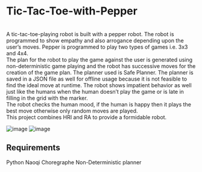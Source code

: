 # Tic-Tac-Toe-with-Pepper
<br />
A tic-tac-toe-playing robot is built with a pepper robot. The robot is programmed to show empathy and also arrogance depending upon the user’s moves. Pepper is programmed to play two types of games i.e. 3x3 and 4x4. 
<br />
The plan for the robot to play the game against the user is generated using non-deterministic game playing and the robot has successive moves for the creation of the game plan. The planner used is Safe Planner. The planner is saved in a JSON file as well for offline usage because it is not feasible to find the ideal move at runtime. The robot shows impatient behavior as well just like the humans when the human doesn’t play the game or is late in filling in the grid with the marker.
<br />
The robot checks the human mood, if the human is happy then it plays the best move otherwise only random moves are played.
<br />
This project combines HRI and RA to provide a formidable robot.

![image](https://github.com/tulsikumar-1/Tic-Tac-Toe-with-Pepper/assets/104934568/0e33dded-5d86-406d-b79b-be742f81ef30)
![image](https://github.com/tulsikumar-1/Tic-Tac-Toe-with-Pepper/assets/104934568/7612a119-97ed-44cb-b0dc-f27cb224d478)


## Requirements
Python Naoqi
Choregraphe
Non-Deterministic planner
